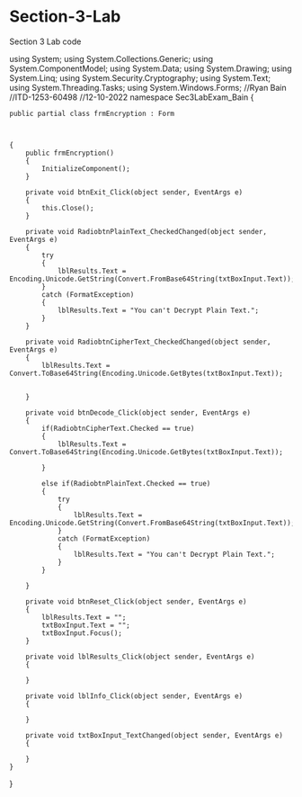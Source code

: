 # Section-3-Lab
Section 3 Lab code

using System;
using System.Collections.Generic;
using System.ComponentModel;
using System.Data;
using System.Drawing;
using System.Linq;
using System.Security.Cryptography;
using System.Text;
using System.Threading.Tasks;
using System.Windows.Forms;
//Ryan Bain
//ITD-1253-60498
//12-10-2022
namespace Sec3LabExam_Bain
{
    
    
    public partial class frmEncryption : Form

        

    {
        public frmEncryption()
        {
            InitializeComponent();
        }

        private void btnExit_Click(object sender, EventArgs e)
        {
            this.Close();
        }

        private void RadiobtnPlainText_CheckedChanged(object sender, EventArgs e)
        {
            try
            {
                lblResults.Text = Encoding.Unicode.GetString(Convert.FromBase64String(txtBoxInput.Text));
            }
            catch (FormatException)
            {
                lblResults.Text = "You can't Decrypt Plain Text.";
            }
        }

        private void RadiobtnCipherText_CheckedChanged(object sender, EventArgs e)
        {
            lblResults.Text = Convert.ToBase64String(Encoding.Unicode.GetBytes(txtBoxInput.Text));
            
            
        }

        private void btnDecode_Click(object sender, EventArgs e)
        {
            if(RadiobtnCipherText.Checked == true)
            {
                lblResults.Text = Convert.ToBase64String(Encoding.Unicode.GetBytes(txtBoxInput.Text));

            }

            else if(RadiobtnPlainText.Checked == true)
            {
                try
                {
                    lblResults.Text = Encoding.Unicode.GetString(Convert.FromBase64String(txtBoxInput.Text));
                }
                catch (FormatException)
                {
                    lblResults.Text = "You can't Decrypt Plain Text.";
                }
            }

        }

        private void btnReset_Click(object sender, EventArgs e)
        {
            lblResults.Text = "";
            txtBoxInput.Text = "";
            txtBoxInput.Focus();
        }

        private void lblResults_Click(object sender, EventArgs e)
        {

        }

        private void lblInfo_Click(object sender, EventArgs e)
        {

        }

        private void txtBoxInput_TextChanged(object sender, EventArgs e)
        {

        }
    }
}
